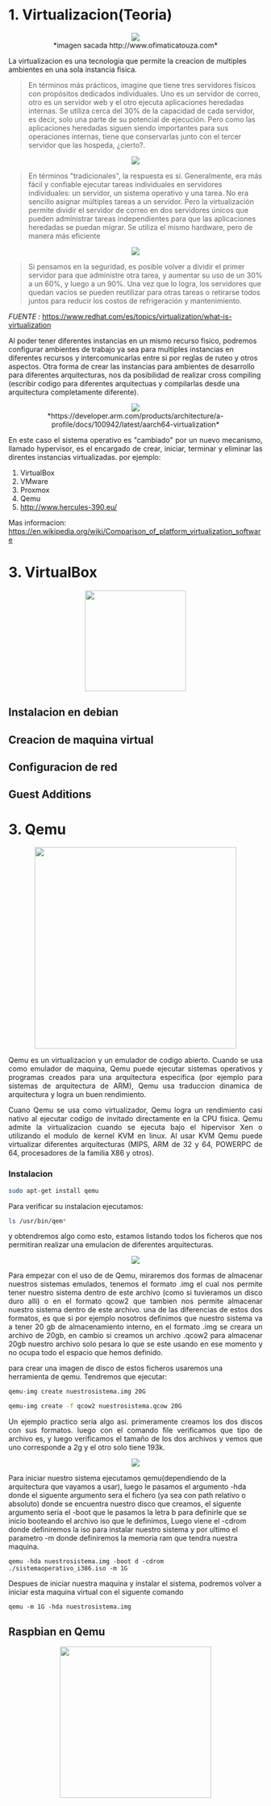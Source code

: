 # 1. Virtualizacion(Teoria)

<p align="center">
<img src="imagenes/virtualizacion/virtualizacion.png"><br>
*imagen sacada http://www.ofimaticatouza.com*
</p>

La virtualizacion es una tecnologia que permite la creacion de multiples ambientes en una sola instancia fisica.

>En términos más prácticos, imagine que tiene tres servidores físicos con propósitos dedicados individuales. Uno es un servidor de correo, otro es un servidor web y el otro ejecuta aplicaciones heredadas internas.   Se utiliza cerca del 30% de la capacidad de cada servidor, es decir, solo una parte de su potencial de ejecución. Pero como las aplicaciones heredadas siguen siendo importantes para sus operaciones internas, tiene que conservarlas junto con el tercer servidor que las hospeda, ¿cierto?.

<p align="center">
<img src="imagenes/virtualizacion/REDHAT1.png">
</p>

>En términos "tradicionales", la respuesta es sí. Generalmente, era más fácil y confiable ejecutar tareas individuales en servidores individuales: un servidor, un sistema operativo y una tarea. No era sencillo asignar múltiples tareas a un servidor. Pero la virtualización permite dividir el servidor de correo en dos servidores únicos que pueden administrar tareas independientes para que las aplicaciones heredadas se puedan migrar. Se utiliza el mismo hardware, pero de manera más eficiente

<p align="center">
<img src="imagenes/virtualizacion/REDHAT2.png">
</p>

> Si pensamos en la seguridad, es posible volver a dividir el primer servidor para que administre otra tarea, y aumentar su uso de un 30% a un 60%, y luego a un 90%. Una vez que lo logra, los servidores que quedan vacíos se pueden reutilizar para otras tareas o retirarse todos juntos para reducir los costos de refrigeración y mantenimiento.

*FUENTE :* https://www.redhat.com/es/topics/virtualization/what-is-virtualization

<p aling="justify">
Al poder tener diferentes instancias en un mismo recurso fisico, podremos configurar ambientes de trabajo ya sea para multiples instancias en diferentes recursos y intercomunicarlas entre si por reglas de ruteo y otros aspectos. Otra forma de crear las instancias para ambientes de desarrollo para diferentes arquitecturas, nos da posibilidad de realizar cross compiling (escribir codigo para diferentes arquitectuas y compilarlas desde una arquitectura completamente diferente).
</p>

<p align="center">
<img src="imagenes/virtualizacion/hypervisor.png"><br>
*https://developer.arm.com/products/architecture/a-profile/docs/100942/latest/aarch64-virtualization*
</p>


<p align="justify">
En este caso el sistema operativo es "cambiado" por un nuevo mecanismo, llamado hypervisor, es el encargado de crear, iniciar, terminar y eliminar las direntes instancias virtualizadas. por ejemplo:
</p>

1. VirtualBox
2. VMware
3. Proxmox
4. Qemu
5. http://www.hercules-390.eu/

Mas informacion: https://en.wikipedia.org/wiki/Comparison_of_platform_virtualization_software

# 3. VirtualBox

<p align="center">
<img src="imagenes/virtualizacion/Virtualbox_logo.png" width="200">
</p>

## Instalacion en debian

## Creacion de maquina virtual

## Configuracion de red

## Guest Additions

# 3. Qemu

<p align="center">
<img src="imagenes/virtualizacion/qemu.jpg" width="400">
</p>

<p align="justify">
Qemu es un virtualizacion y un emulador de codigo abierto. Cuando se usa como emulador de maquina, Qemu puede ejecutar sistemas operativos y programas creados para una arquitectura especifica (por ejemplo para sistemas de arquitectura de ARM), Qemu usa traduccion dinamica de arquitectura y logra un buen rendimiento.
</p>

<p align="justify">
Cuano Qemu se usa como virtualizador, Qemu logra un rendimiento casi nativo al ejecutar codigo de invitado directamente en la CPU fisica. Qemu admite la virtualizacion cuando se ejecuta bajo el hipervisor Xen o utilizando el modulo de kernel KVM en linux. Al usar KVM Qemu puede virtualizar diferentes arquitecturas (MIPS, ARM de 32 y 64, POWERPC de 64, procesadores de la familia X86 y otros).
</p>

### Instalacion

```bash
sudo apt-get install qemu
```
Para verificar su instalacion ejecutamos:

```bash
ls /usr/bin/qem*
```

<p align="justify">
y obtendremos algo como esto, estamos listando todos los ficheros que nos permitiran realizar una emulacion de diferentes arquitecturas.
</p>

<p align="center">
<img src="imagenes/virtualizacion/bin_files.jpg">
</p>

<p align="justify">
Para empezar con el uso de de Qemu, miraremos dos formas de almacenar nuestros sistemas emulados, tenemos el formato .img el cual nos permite tener nuestro sistema dentro de este archivo (como si tuvieramos un disco duro alli) o en el formato qcow2 que tambien nos permite almacenar nuestro sistema dentro de este archivo. una de las diferencias de estos dos formatos, es que si por ejemplo nosotros definimos que nuestro sistema va a tener 20 gb de almacenamiento interno, en el formato .img se creara un archivo de 20gb, en cambio si creamos un archivo .qcow2 para almacenar 20gb nuestro archivo solo pesara lo que se este usando en ese momento y no ocupa todo el espacio que hemos definido.
</p>

para crear una imagen de disco de estos ficheros usaremos una herramienta de qemu. Tendremos que ejecutar:

```bash
qemu-img create nuestrosistema.img 20G
```

```bash
qemu-img create -f qcow2 nuestrosistema.qcow 20G
```
<p align="justify">
Un ejemplo practico seria algo asi. primeramente creamos los dos discos con sus formatos. luego con el comando file verificamos que tipo de archivo es, y luego verificamos el tamaño de los dos archivos y vemos que uno corresponde a 2g y el otro solo tiene 193k.
</p>

<p align="center">
<img src="imagenes/virtualizacion/creacion_disk.jpg">
</p>

Para iniciar nuestro sistema ejecutamos qemu(dependiendo de la arquitectura que vayamos a usar), luego le pasamos el argumento -hda donde el siguente argumento sera el fichero (ya sea con path relativo o absoluto) donde se encuentra nuestro disco que creamos, el siguente argumento seria el -boot que le pasamos la letra b para definirle que se inicio booteando el archivo iso que le definimos, Luego viene el -cdrom donde definiremos la iso para instalar nuestro sistema y por ultimo el parametro -m donde definiremos la memoria ram que tendra nuestra maquina.

```
qemu -hda nuestrosistema.img -boot d -cdrom ./sistemaoperativo_i386.iso -m 1G
```

Despues de iniciar nuestra maquina y instalar el sistema, podremos volver a iniciar esta maquina virtual con el siguente comando

```
qemu -m 1G -hda nuestrosistema.img
```
## Raspbian en Qemu

<p align="center">
<img src="imagenes/virtualizacion/raspbian.jpg" width="300">
</p>

